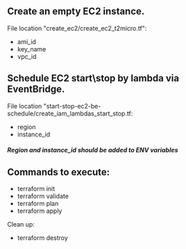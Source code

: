 ## Create an empty EC2 instance.
File location "create_ec2/create_ec2_t2micro.tf":
- ami_id
- key_name
- vpc_id

## Schedule EC2 start\stop by lambda via EventBridge.
File location "start-stop-ec2-be-schedule/create_iam_lambdas_start_stop.tf:
- region
- instance_id


##### Region and instance_id should be added to ENV variables

## Commands to execute:
- terraform init
- terraform validate
- terraform plan
- terraform apply

Clean up:
- terraform destroy
